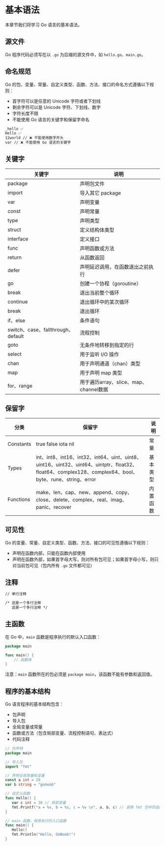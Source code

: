 # 基本语法

本章节我们将学习 Go 语言的基本语法。

## 源文件

Go 程序代码必须写在以 ```.go``` 为后缀的源文件中，如 ```hello.go```、```main.go```。

## 命名规范

Go 的包、变量、常量、自定义类型、函数、方法、接口的命名方式遵循以下规则：

- 首字符可以是任意的 Unicode 字符或者下划线
- 剩余字符可以是 Unicode 字符、下划线、数字
- 字符长度不限
- 不能使用 Go 语言的关键字和保留字命名

```txt
_hello ✅
Hello ✅
12world // ❌ 不能使用数字开头
var // ❌ 不能使用 Go 语言的关键字
```

## 关键字

| 关键字 | 说明 |
| --- | -- |
| package | 声明包文件 |
| import | 导入其它 package |
| var | 声明变量 |
| const | 声明常量 |
| type | 声明类型 |
| struct | 定义结构体类型 |
| interface | 定义接口 |
| func | 声明函数或方法 |
| return | 从函数返回 |
| defer | 声明延迟调用，在函数退出之前执行 |
| go | 创建一个协程（goroutine） |
| break | 退出当前整个循环 |
| continue | 退出循环中的某次循环 |
| break | 退出循环 |
| if、else | 条件语句 |
| switch、case、fallthrough、default | 流程控制 |
| goto | 无条件地转移到指定的行 |
| select | 用于监听 I/O 操作 |
| chan | 用于声明通道（chan）类型 |
| map | 用于声明 map 类型 |
| for、range | 用于遍历array、slice、map、channel数据 |

## 保留字

| 分类 | 保留字 | 说明 |
| -- | --- | -- |
| Constants | true  false  iota  nil | 常量 |
| Types | int、int8、int16、int32、int64、uint、uint8、uint16、uint32、uint64、uintptr、float32、float64、complex128、complex64、bool、byte、rune、string、error | 基本类型 |
| Functions | make、len、cap、new、append、copy、close、delete、complex、real、imag、panic、recover | 内置函数 |

## 可见性

Go 的变量、常量、自定义类型、函数、方法、接口的可见性遵循以下规则：

- 声明在函数内部，只能在函数内部使用
- 声明在函数外部，如果首字母大写，则对所有包可见；如果首字母小写，则只对当前包可见（包内所有 ```.go``` 文件都可见）

## 注释

```txt
// 单行注释

/* 这是一个多行注释
   这是一个多行注释 */
```

## 主函数

在 Go 中，```main``` 函数是程序执行的默认入口函数：

```go
package main

func main() {
    // 函数体
}
```

注意：```main``` 函数所在的包必须是 ```package main```，该函数不能有参数和返回值。

## 程序的基本结构

Go 语言程序的基本结构包含：

- 包声明
- 导入包
- 全局变量或常量
- 函数或方法（包含局部变量、流程控制语句、表达式）
- 代码注释

```go
// 包声明
package main

// 导入包
import "fmt"

// 声明全局常量和变量
const a int = 20
var b string = "gonoob"

// 自定义函数
func Hello() {
   var c int = 30 // 局部变量
   fmt.Printf("a = %v, b = %s, c = %v \n", a, b, c) // 调用 fmt 包中的函数
}

// main 函数，程序执行的入口函数
func main() {
   Hello()
   fmt.Println("Hello, GoNoob!")
}
```